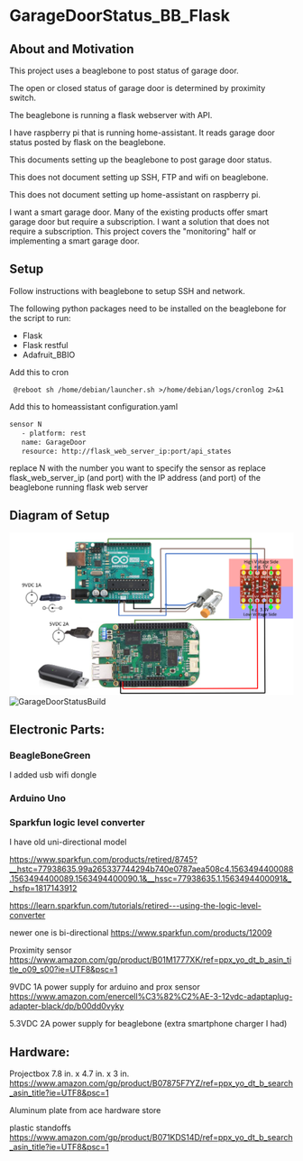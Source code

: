 # GarageDoorStatus_BB_Flask

##  About and Motivation
This project uses a beaglebone to post status of garage door.

The open or closed status of garage door is determined by proximity switch.

The beaglebone is running a flask webserver with API.

I have raspberry pi that is running home-assistant. It reads garage door status posted by flask on the beaglebone.

This documents setting up the beaglebone to post garage door status.

This does not document setting up SSH, FTP and wifi on beaglebone.

This does not document setting up home-assistant on raspberry pi.

I want a smart garage door. Many of the existing products offer smart garage door but require a subscription. I want a solution that does not require a subscription. This project covers the "monitoring" half or implementing a smart garage door.

## Setup

Follow instructions with beaglebone to setup SSH and network.

The following python packages need to be installed on the beaglebone for the script to run:
- Flask
- Flask restful
- Adafruit_BBIO
 
Add this to cron
```
 @reboot sh /home/debian/launcher.sh >/home/debian/logs/cronlog 2>&1
 ```

 Add this to homeassistant configuration.yaml

 ```
sensor N
    - platform: rest
    name: GarageDoor
    resource: http://flask_web_server_ip:port/api_states
 ```
 replace N with the number you want to specify the sensor as
 replace flask_web_server_ip (and port) with the IP address (and port) of the beaglebone running flask web server
 
## Diagram of Setup
![GarageDoorStatusDiagram](images/GarageDoorStatusDiagram.png)
![GarageDoorStatusBuild](images/GarageDoorStatusBuild.jpg)

## Electronic Parts:

### BeagleBoneGreen
I added usb wifi dongle

### Arduino Uno

### Sparkfun logic level converter 
I have old uni-directional model

https://www.sparkfun.com/products/retired/8745?__hstc=77938635.99a265337744294b740e0787aea508c4.1563494400088.1563494400089.1563494400090.1&__hssc=77938635.1.1563494400091&__hsfp=1817143912

https://learn.sparkfun.com/tutorials/retired---using-the-logic-level-converter

newer one is bi-directional
https://www.sparkfun.com/products/12009


Proximity sensor
https://www.amazon.com/gp/product/B01M1777XK/ref=ppx_yo_dt_b_asin_title_o09_s00?ie=UTF8&psc=1


9VDC 1A power supply for arduino and prox sensor
https://www.amazon.com/enercell%C3%82%C2%AE-3-12vdc-adaptaplug-adapter-black/dp/b00dd0vyky

5.3VDC 2A power supply for beaglebone (extra smartphone charger I had)

## Hardware:

Projectbox 7.8 in. x 4.7 in. x 3 in.
https://www.amazon.com/gp/product/B07875F7YZ/ref=ppx_yo_dt_b_search_asin_title?ie=UTF8&psc=1

Aluminum plate from ace hardware store

plastic standoffs https://www.amazon.com/gp/product/B071KDS14D/ref=ppx_yo_dt_b_search_asin_title?ie=UTF8&psc=1

